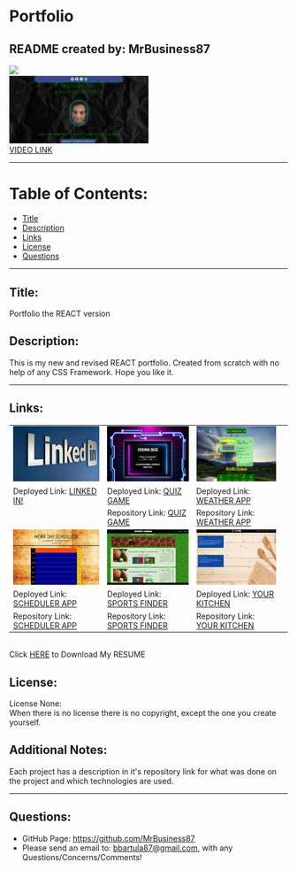 # Portfolio

## README created by: MrBusiness87

![](https://img.shields.io/badge/license-NONE-lightgrey)
<br /><img src="./src/components/assets/application/HOME.png" style="width:50%" />
<br />[VIDEO LINK](https://drive.google.com/file/d/1IgS0B0py4NMSIHGx30INQnDB-xnByCpf/view)

---

# Table of Contents:

- [Title](#Title)
- [Description](#Description)
- [Links](#Links)
- [License](#License)
- [Questions](#Questions)

---

## Title:

Portfolio the REACT version

## Description:

This is my new and revised REACT portfolio. Created from scratch with no help of any CSS Framework. Hope you like it.

---

## Links:

|                                                                                           |                                                                                       |                                                                                          |     |
| ----------------------------------------------------------------------------------------- | ------------------------------------------------------------------------------------- | ---------------------------------------------------------------------------------------- | --- |
| <img src="./src/components/assets/thumbnails/LINKEDIN thumbnail.jpg" style="height:100px; width: 200px"> | <img src="./src/components/assets/thumbnails/QUIZ thumbnail.png" style="height:100px; width: 200px"> | <img src="./src/components/assets/thumbnails/WEATHER thumbnail.png" style="height:100px; width: 200px"> |
| Deployed Link: [LINKED IN!](https://www.linkedin.com/in/BorjanBartula)                    | Deployed Link: [QUIZ GAME](https://mrbusiness87.github.io/QUIZ-GAME/)                 | Deployed Link: [WEATHER APP](https://mrbusiness87.github.io/WEATHER_thumbnail.png)       |
|                                                                                           | Repository Link: [QUIZ GAME](https://github.com/MrBusiness87/QUIZ-GAME)               | Repository Link: [WEATHER APP](https://github.com/MrBusiness87/Weather-Forecaster)       |
| <img src="./src/components/assets/thumbnails/WORKDAY thumbnail.png" style="height:100px; width: 200px">  | <img src="./src/components/assets/thumbnails/SF-thumbnail.jpg" style="height:100px; width: 200px">   | <img src="./src/components/assets/thumbnails/Project2.png" style="height:100px; width: 200px;">         |
| Deployed Link: [SCHEDULER APP](https://mrbusiness87.github.io/Work-Day-Scheduler/)        | Deployed Link: [SPORTS FINDER](https://mrbusiness87.github.io/Finder-Project1/)       | Deployed Link: [YOUR KITCHEN](https://your-kitchen.herokuapp.com/)                       |
| Repository Link: [SCHEDULER APP](https://github.com/MrBusiness87/Work-Day-Scheduler)      | Repository Link: [SPORTS FINDER](https://github.com/MrBusiness87/Finder-Project1)     | Repository Link: [YOUR KITCHEN](https://github.com/MrBusiness87/Your_Kitchen)            |

<br>
Click <a href="./src/components/assets/RESUME Coding.pdf" download>HERE</a> to Download My RESUME

## License:

License None: <br>When there is no license there is no copyright, except the one you create yourself.

## Additional Notes:

Each project has a description in it's repository link for what was done on the project and which technologies are used.

---

## Questions:

- GitHub Page: https://github.com/MrBusiness87
- Please send an email to: bbartula87@gmail.com, with any Questions/Concerns/Comments!
